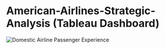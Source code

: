 # American-Airlines-Strategic-Analysis (Tableau Dashboard)
 
![Domestic Airline Passenger Experience](https://user-images.githubusercontent.com/90951012/133878459-dc020e8c-dc34-4510-ac0f-ff047d401591.png)
